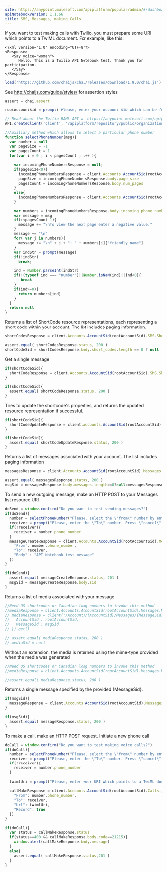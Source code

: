 ```yaml
---
site: https://anypoint.mulesoft.com/apiplatform/popular/admin/#/dashboard/apis/8031/versions/8196/portal/pages/6874/preview
apiNotebookVersion: 1.1.66
title: SMS, Messages, making Calls
---
```


If you want to test making calls with Twilio, you must prepare some URI which points to a TwiML document. For example, like this:
```
<?xml version="1.0" encoding="UTF-8"?>
<Response>    
   <Say voice="woman">
      Hello. This is a Twilio API Notebook test. Thank you for participation.
   </Say>
</Response>
```

```javascript
load('https://github.com/chaijs/chai/releases/download/1.9.0/chai.js')
```

See http://chaijs.com/guide/styles/ for assertion styles

```javascript
assert = chai.assert
```

```javascript
rootAccountSid = prompt("Please, enter your Account SID which can be found at https://www.twilio.com/user/account")
```

```javascript
// Read about the Twilio RAML API at https://anypoint.mulesoft.com/apiplatform/popular/admin/#/dashboard/apis/8031/versions/8196/contracts
API.createClient('client', '/apiplatform/repository/public/organizations/30/apis/8031/versions/8196/definition');
```

```javascript
//Auxiliary method which allows to select a particular phone number
function selectPhoneNumber(msg){
  var number = null
  var pageSize = -1
  var pagesCount = 1
  for(var i = 0 ; i < pagesCount ; i++ ){

    var incomingPhoneNumbersResponse = null;
    if(pageSize<0){
      incomingPhoneNumbersResponse = client.Accounts.AccountSid(rootAccountSid).IncomingPhoneNumbers.json.get()
      pageSize = incomingPhoneNumbersResponse.body.page_size
      pagesCount = incomingPhoneNumbersResponse.body.num_pages
    }
    else{
      incomingPhoneNumbersResponse = client.Accounts.AccountSid(rootAccountSid).IncomingPhoneNumbers.json.get({"Page":i,"PageSize":pageSize})
    }

    var numbers = incomingPhoneNumbersResponse.body.incoming_phone_numbers  
    var message = msg
    if(i<pagesCount-1){
      message += "\nTo view the next page enter a negative value."
    }
    message += "\n"
    for( var j in numbers){
      message += "\n" + j + ": " + numbers[j]["friendly_name"]
    }
    var indStr = prompt(message)
    if(!indStr)
      break;

    ind = Number.parseInt(indStr)
    if(!(typeof ind === "number")||Number.isNaN(ind)||ind<0){
       break
    }
    if(ind>=0){
      return numbers[ind]
    }  
  }
  return null
}
```

Returns a list of ShortCode resource representations, each representing a
short code within your account. The list includes paging information.

```javascript
shortCodesResponse = client.Accounts.AccountSid(rootAccountSid).SMS.ShortCodes.json.get()
```

```javascript
assert.equal( shortCodesResponse.status, 200 )
shortCodeSid = shortCodesResponse.body.short_codes.length == 0 ? null : shortCodesResponse.body.short_codes[0].sid
```

Get a single message

```javascript
if(shortCodeSid){
  shortCodeResponse = client.Accounts.AccountSid(rootAccountSid).SMS.ShortCodes.ShortCodeSid(shortCodeSid).json.get()
}
```

```javascript
if(shortCodeSid){
  assert.equal( shortCodeResponse.status, 200 )
}
```

Tries to update the shortcode's properties, and returns the updated resource representation if successful.

```javascript
if(shortCodeSid){
  shortCodeUpdateResponse = client.Accounts.AccountSid(rootAccountSid).SMS.ShortCodes.ShortCodeSid().json.post({})
}
```

```javascript
if(shortCodeSid){
  assert.equal( shortCodeUpdateResponse.status, 200 )
}
```

Returns a list of messages associated with your account. The list includes paging information

```javascript
messagesResponse = client.Accounts.AccountSid(rootAccountSid).Messages.json.get()
```

```javascript
assert.equal( messagesResponse.status, 200 )
msgSid = messagesResponse.body.messages.length==0?null:messagesResponse.body.messages[0].sid
```

To send a new outgoing message, make an HTTP POST to your Messages list resource URI

```javascript
doSend = window.confirm("Do you want to test sending messages?")
if(doSend){
  number = selectPhoneNumber("Please, select the \"from\" number by entering its index.")
  receiver = prompt("Please, enter the \"To\" number. Press \"cancel\" to use the same number as \"from\".")
  if(!receiver){
    receiver = number.phone_number
  }
  messageCreateResponse = client.Accounts.AccountSid(rootAccountSid).Messages.json.post({
    "From": number.phone_number,
    "To": receiver,
    "Body" : "API Notebook test message"
  })
}
```

```javascript
if(doSend){
  assert.equal( messageCreateResponse.status, 201 )
  msgSid = messageCreateResponse.body.sid
}
```

Returns a list of media associated with your message

```javascript
//Need US shortcodes or Canadian long numbers to invoke this method
//mediaResponse = client.Accounts.AccountSid(rootAccountSid).Messages.MessageSid(msgSid).Media.json.get()
// mediaResponse = client("/Accounts/{AccountSid}/Messages/{MessageSid}/Media.json",{
//   AccountSid : rootAccountSid,
//   MessageSid : msgSid
// }).get()
```

```javascript
// assert.equal( mediaResponse.status, 200 )
// mediaSid = null
```

Without an extension, the media is returned using the mime-type provided when the media was generated

```javascript
//Need US shortcodes or Canadian long numbers to invoke this method
//mediaResponse = client.Accounts.AccountSid(rootAccountSid).Messages.MessageSid(msgSid).Media.MediaSid(mediaSid).json.get()
```

```javascript
//assert.equal( mediaResponse.status, 200 )
```

Returns a single message specified by the provided {MessageSid}.

```javascript
if(msgSid){
  messageResponse = client.Accounts.AccountSid(rootAccountSid).Messages.MessageSid(msgSid).json.get()
}
```

```javascript
if(msgSid){
  assert.equal( messageResponse.status, 200 )
}
```

To make a call, make an HTTP POST request. Initiate a new phone call

```javascript
doCall = window.confirm("Do you want to test making voice calls?")
if(doCall){
  number = selectPhoneNumber("Please, select the \"from\" number by entering its index.")
  receiver = prompt("Please, enter the \"To\" number. Press \"cancel\" to use the same number as \"from\".")
  if(!receiver){
    receiver = number.phone_number
  }
  
  twimlUri = prompt("Please, enter your URI which points to a TwiML document similar to\n\n<?xml version=\"1.0\" encoding=\"UTF-8\"?>\n</Response>\n   <Say voice=\"woman\">\n      Hello. This is a Twilio API Notebook test. Thank you for participation.\n   </Say>\n</Response>")
  
  callMakeResponse = client.Accounts.AccountSid(rootAccountSid).Calls.json.post({
    "From": number.phone_number,
    "To": receiver,
    "Url": twimlUri,
    "Record": true
  })
}
```

```javascript
if(doCall){
  var status = callMakeResponse.status  
  if(status==400 && callMakeResponse.body.code==21215){
    window.alert(callMakeResponse.body.message)
  }
  else{
    assert.equal( callMakeResponse.status,201 )
  }
}
```